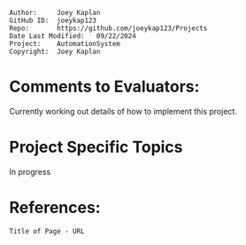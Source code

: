 ```
Author:     Joey Kaplan
GitHub ID:  joeykap123
Repo:       https://github.com/joeykap123/Projects 
Date Last Modified:   09/22/2024    
Project:    AutomationSystem
Copyright:  Joey Kaplan
```

# Comments to Evaluators:

Currently working out details of how to implement this project.

# Project Specific Topics

In progress

# References:

    Title of Page - URL

